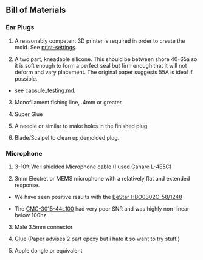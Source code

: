 ## Bill of Materials 

### Ear Plugs 

1. A reasonably competent 3D printer is required in order to create the mold. See [print-settings](https://github.com/HTangl/pirate-extensions-extended/blob/main/print-settings.md). 

2. A two part, kneadable silicone. This should be between shore 40-65a so it is soft enough to form a perfect seal but firm enough that it will not deform and vary placement. The original paper suggests 55A is ideal if possible. 

* see [capsule_testing.md](capsule_testing.md).

3. Monofilament fishing line, .4mm or greater.

4. Super Glue

5. A needle or similar to make holes in the finished plug

6. Blade/Scalpel to clean up demolded plug. 
 
### Microphone

1. 3-10ft Well shielded Microphone cable (I used Canare L-4E5C)

2. 3mm Electret or MEMS microphone with a relatively flat and extended response. 

* We have seen positive results with the [BeStar HBO0302C-58/1248](https://www.bestartech.com/wp-content/uploads/2020/09/HBO0302C-58_1248-BTI.pdf) 

* The [CMC-3015-44L100](https://www.sameskydevices.com/product/resource/cmc-3015-44l100.pdf) had very poor SNR and was highly non-linear below 100hz. 

3. Male 3.5mm connector

4. Glue (Paper advises 2 part epoxy but i hate it so want to try stuff.) 

5. Apple dongle or equivalent
   
